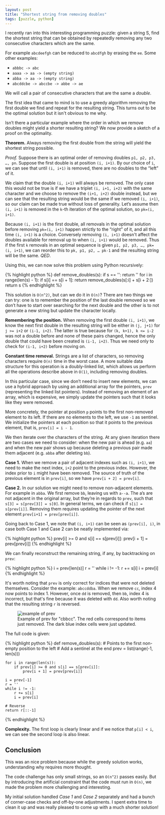```yaml
---
layout: post
title: "Shortest string from removing doubles"
tags: [puzzle, python]
---
```


I recently ran into this interesting programming puzzle: given a string S, find the shortest string that can be obtained by repeatedly removing any two consecutive characters which are the same.

For example `abcdeefgh` can be reduced to `abcdfgh` by erasing the `ee`. Some other examples:

* `abbbc -> abc`
* `aaaa -> aa -> (empty string)`
* `abba -> aa -> (empty string)`
* `abcddcbe -> abccbe -> abbe -> ae`

We will call a pair of consecutive characters that are the same a *double*.

The first idea that came to mind is to use a greedy algorithm removing the first double we find and repeat for the resulting string. This turns out to be the optimal solution but it isn't obvious to me why.

Isn’t there a particular example where the order in which we remove doubles might yield a shorter resulting string? We now provide a sketch of a proof on the optimality.

**Theorem.** Always removing the first double from the string will yield the shortest string possible.

*Proof.* Suppose there is an optimal order of removing doubles `p1, p2, p3, …, pn`. Suppose the first  double is at position `(i, i+1)`. By our choice of `i`, we can see that until `(i, i+1)` is removed, there are no doubles to the “left” of it.

We claim that the double `(i, i+1)` will always be removed. The only case this would not be true is if we have a triplet `(i, i+1, i+2)` with the same character and we choose to remove the `(i+1, i+2)` double instead, but we can see that the resulting string would be the same if we removed `(i, i+1)`, so our claim can be made true without loss of generality. Let’s assume then `(i, i+1)` is removed in the `k`-th iteration of the optimal solution, so `pk=(i, i+1)`.

Because `(i, i+1)` is the first double, all removals in the optimal solution before removing `pk=(i, i+1)` happen strictly to the “right” of it, and all this time `(i, i+1)` is a choice. Conversely removing `(i, i+1)` doesn't affect the doubles available for removal up to when `(i, i+1)` would be removed. Thus if the first `k` removals in an optimal sequence is given `p1, p2, p3, …, pk=(i, i+1)`, we can reorder this to `pk, p1, p2, … pk-1` and the resulting string will be the same. *QED*.

Using this, we can now solve this problem using Python recursively:

{% highlight python %}
def remove_doubles(s):
    if s == '':
        return ''
    for i in range(len(s) - 1):
        if s[i] == s[i + 1]:
            return remove_doubles(s[:i] + s[i + 2:])
    return s
{% endhighlight %}

This solution is `O(n^2)`, but can we do it in `O(n)`? There are two things we can try: one is to remember the position of the last double removed so we don’t have to start over searching for the next double and the other is to not generate a new string but update the character locally.

**Remembering the position.** When removing the first double `(i, i+1)`, we know the next first double in the resulting string will be either in `(j, j+1)` for `j >= i+2` or `(i-1, i+2)`. The latter is true because for `(k, k+1), k <= i-2` was not a double before and none of these pairs changed, hence the only double that could have been created is `(i-1, i+2)`. Thus we need only to check for `(i-1, i+2)` before moving on.

**Constant time removal.** Strings are a list of characters, so removing characters require `O(n)` time in the worst case. A more suitable data structure for this operation is a doubly-linked list, which allows us perform all the operations describe above in `O(1)`, including removing doubles.

In this particular case, since we don’t need to insert new elements, we can use a hybrid approach by using an additional array for the pointers, `prev` (representing the linked list pointers). Instead of removing an element of an array, which is expensive, we simply update the pointers such that it looks like they were removed.

More concretely, the pointer at position `p` points to the first non-removed element to its left. If there are no elements to the left, we use `-1` as sentinel. We initialize the pointers at each position so that it points to the previous element, that is, `prev[i] = i - 1`.

We then iterate over the characters of the string. At any given iteration there are two cases we need to consider: when the new pair is ahead (e.g. `aa`) and when the new pair shows up because deleting a previous pair made them adjacent (e.g. `abba` after deleting `bb`).

**Case 1.** When we remove a pair of adjacent indexes such as `(i, i+1)`, we need to make the next index, `i+2` point to the previous index. However, the index prior to `i` might have been removed. The source of truth of the previous element is in `prev[i]`, so we have `prev[i + 2] = prev[i]`.

**Case 2.** In our solution we might need to remove non-adjacent elements. For example in `abba`. We first remove `bb`, leaving us with `a--a`. The a’s are not adjacent in the original array, but they’re in regards to `prev`, such that `s[3] = s[prev[3]] = s[0]`. In general terms, we can check if `s[i] = s[prev[i]]`. Removing them requires updating the pointer of the next element `prev[i+1] = prev[prev[i]]`.

Going back to Case 1, we note that `(i, i+1)` can be seen as `(prev[i], i)`, in case both Case 1 and Case 2 can be neatly implemented via:

{% highlight python %}
prev[i] >= 0 and s[i] == s[prev[i]]:
  prev[i + 1] = prev[prev[i]]
{% endhighlight %}

We can finally reconstruct the remaining string, if any, by backtracking on `prev`:

{% highlight python %}
i = prev[len(s)]
r = ''
while i != -1:
    r += s[i]
    i = prev[i]
{% endhighlight %}

It's worth noting that `prev` is only correct for indices that were not deleted themselves. Consider the example: `abccddba`. When we remove `cc`, index 4 now points to index 1. However, once `dd` is removed, then `bb`, index 4 is incorrect, but that's fine because it was deleted with `dd`. Also worth noting that the resulting string `r` is reversed.

<figure class="center_children">
    <img src="{{site.url}}/resources/blog/2020-05-25-minimum-string-from-removing-doubles/example-prev.png" alt="example of prev"/>
    <figcaption>Example of prev for "cbbcc". The red cells correspond to items just removed. The dark blue index cells were just updated.</figcaption>
</figure>

The full code is given:

{% highlight python %}
def remove_doubles(s):
    # Points to the first non-empty position to the left
    # Add a sentinel at the end
    prev = list(range(-1, len(s)))

    for i in range(len(s)):
        if prev[i] >= 0 and s[i] == s[prev[i]]:
            prev[i + 1] = prev[prev[i]]

    i = prev[-1]
    r = ''
    while i != -1:
        r += s[i]
        i = prev[i]

    # Reverse
    return r[::-1]
{% endhighlight %}


**Complexity.** The first loop is clearly linear and if we notice that `p[i] < i`, we can see the second loop is also linear.

## Conclusion

This was an nice problem because while the greedy solution works, understanding why requires more thought.

The code challenge has only small strings, so an `O(n^2)` passes easily. But by introducing the artificial constraint that the code must run in `O(n)`, we made the problem more challenging and interesting.

My initial solution handled *Case 1* and *Case 2* separately and had a bunch of corner-case checks and off-by-one adjustments. I spent extra time to clean it up and was really pleased to come up with a much shorter solution!
